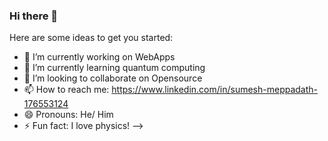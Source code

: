 ### Hi there 👋
Here are some ideas to get you started:

- 🔭 I’m currently working on WebApps
- 🌱 I’m currently learning quantum computing
- 👯 I’m looking to collaborate on Opensource
- 📫 How to reach me: https://www.linkedin.com/in/sumesh-meppadath-176553124
- 😄 Pronouns: He/ Him
- ⚡ Fun fact: I love physics!
-->


<!--
**Mystique-orca/Mystique-orca** is a ✨ _special_ ✨ repository because its `README.md` (this file) appears on your GitHub profile.

